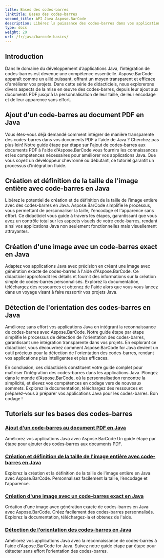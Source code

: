 ```yaml
---
title: Bases des codes-barres
linktitle: Bases des codes-barres
second_title: API Java Aspose.BarCode
description: Libérez la puissance des codes-barres dans vos applications Java ! Plongez dans les didacticiels Aspose.BarCode pour une intégration, une personnalisation et une reconnaissance transparentes.
type: docs
weight: 20
url: /fr/java/barcode-basics/
---
```


## Introduction

Dans le domaine du développement d’applications Java, l’intégration de codes-barres est devenue une compétence essentielle. Aspose.BarCode apparaît comme un allié puissant, offrant un moyen transparent et efficace d'améliorer vos projets. Dans cette série de didacticiels, nous explorerons divers aspects de la mise en œuvre des codes-barres, depuis leur ajout aux documents PDF jusqu'à la personnalisation de leur taille, de leur encodage et de leur apparence sans effort.

## Ajout d'un code-barres au document PDF en Java

Vous êtes-vous déjà demandé comment intégrer de manière transparente des codes-barres dans vos documents PDF à l'aide de Java ? Cherchez pas plus loin! Notre guide étape par étape sur l'ajout de codes-barres aux documents PDF à l'aide d'Aspose.BarCode vous fournira les connaissances et les compétences nécessaires pour améliorer vos applications Java. Que vous soyez un développeur chevronné ou débutant, ce tutoriel garantit un processus d'intégration fluide.

## Création et définition de la taille de l'image entière avec code-barres en Java

Libérez le potentiel de création et de définition de la taille de l’image entière avec des codes-barres en Java. Aspose.BarCode simplifie le processus, vous permettant de personnaliser la taille, l'encodage et l'apparence sans effort. Ce didacticiel vous guide à travers les étapes, garantissant que vous avez un contrôle total sur les aspects visuels de votre code-barres, rendant ainsi vos applications Java non seulement fonctionnelles mais visuellement attrayantes.

## Création d'une image avec un code-barres exact en Java

Adaptez vos applications Java avec précision en créant une image avec génération exacte de codes-barres à l'aide d'Aspose.BarCode. Ce didacticiel approfondit les détails et fournit des informations sur la création simple de codes-barres personnalisés. Explorez la documentation, téléchargez des ressources et obtenez de l'aide alors que vous vous lancez dans un voyage visant à faire ressortir vos projets Java.

## Détection de l'orientation des codes-barres en Java

Améliorez sans effort vos applications Java en intégrant la reconnaissance de codes-barres avec Aspose.BarCode. Notre guide étape par étape simplifie le processus de détection de l'orientation des codes-barres, garantissant une intégration transparente dans vos projets. En explorant ce didacticiel, vous découvrirez comment Aspose.BarCode for Java devient un outil précieux pour la détection de l'orientation des codes-barres, rendant vos applications plus intelligentes et plus efficaces.

En conclusion, ces didacticiels constituent votre guide complet pour maîtriser l'intégration des codes-barres dans les applications Java. Plongez dans le monde d'Aspose.BarCode, où la personnalisation rencontre la simplicité, et élevez vos compétences en codage vers de nouveaux sommets. Explorez la documentation, téléchargez des ressources et préparez-vous à préparer vos applications Java pour les codes-barres. Bon codage !
## Tutoriels sur les bases des codes-barres
### [Ajout d'un code-barres au document PDF en Java](./adding-barcode-to-pdf-document/)
Améliorez vos applications Java avec Aspose.BarCode Un guide étape par étape pour ajouter des codes-barres aux documents PDF.
### [Création et définition de la taille de l'image entière avec code-barres en Java](./creating-setting-size-whole-picture-barcode/)
Explorez la création et la définition de la taille de l'image entière en Java avec Aspose.BarCode. Personnalisez facilement la taille, l’encodage et l’apparence.
### [Création d'une image avec un code-barres exact en Java](./creating-image-exact-barcode/)
Création d'une image avec génération exacte de codes-barres en Java avec Aspose.BarCode. Créez facilement des codes-barres personnalisés. Explorez la documentation, téléchargez-la et obtenez de l'aide.
### [Détection de l'orientation des codes-barres en Java](./detecting-barcode-orientation/)
Améliorez vos applications Java avec la reconnaissance de codes-barres à l'aide d'Aspose.BarCode for Java. Suivez notre guide étape par étape pour détecter sans effort l’orientation des codes-barres.